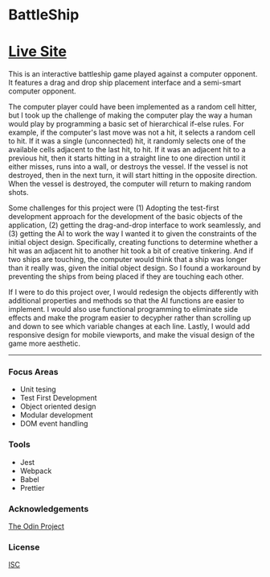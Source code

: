 # BattleShip

# [Live Site](https://jonro2955.github.io/odin_javascript_7_battleship_2.0/)

This is an interactive battleship game played against a computer opponent. It features a drag and drop ship placement interface and a semi-smart computer opponent. 

The computer player could have been implemented as a random cell hitter, but I took up the challenge of making the computer play the way a human would play by programming a basic set of hierarchical if-else rules. For example, if the computer's last move was not a hit, it selects a random cell to hit. If it was a single (unconnected) hit, it randomly selects one of the available cells adjacent to the last hit, to hit. If it was an adjacent hit to a previous hit, then it starts hitting in a straight line to one direction until it either misses, runs into a wall, or destroys the vessel. If the vessel is not destroyed, then in the next turn, it will start hitting in the opposite direction. When the vessel is destroyed, the computer will return to making random shots.  

Some challenges for this project were (1) Adopting the test-first development approach for the development of the basic objects of the application, (2) getting the drag-and-drop interface to work seamlessly, and (3) getting the AI to work the way I wanted it to given the constraints of the initial object design. Specifically, creating functions to determine whether a hit was an adjacent hit to another hit took a bit of creative tinkering. And if two ships are touching, the computer would think that a ship was longer than it really was, given the initial object design. So I found a workaround by preventing the ships from being placed if they are touching each other. 

If I were to do this project over, I would redesign the objects differently with additional properties and methods so that the AI functions are easier to implement. I would also use functional programming to eliminate side effects and make the program easier to decypher rather than scrolling up and down to see which variable changes at each line. Lastly, I would add responsive design for mobile viewports, and make the visual design of the game more aesthetic.

<hr/>

### Focus Areas
- Unit tesing 
- Test First Development
- Object oriented design
- Modular development
- DOM event handling 

### Tools 
- Jest
- Webpack
- Babel
- Prettier
 
### Acknowledgements

[The Odin Project](https://www.theodinproject.com/)

### License

[ISC](https://opensource.org/licenses/ISC)
